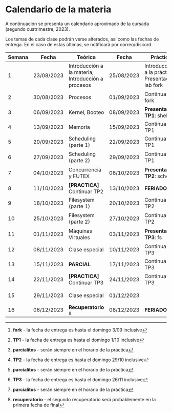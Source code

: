 # Calendario de la materia

A continuación se presenta un calendario aproximado de la cursada
(segundo cuatrimestre, 2023).

Los temas de cada clase podrán verse alterados, así como las fechas de entrega.
En el caso de estas últimas, se notificará por correo/discord.

| Semana | Fecha      | Teórica                                            | Fecha      | Práctica                                          | Eventos                                                  |
|--------|------------|----------------------------------------------------|------------|---------------------------------------------------|----------------------------------------------------------|
| 1      | 23/08/2023 | Introducción a la materia, Introducción a procesos | 25/08/2023 | Introducción a la práctica, Presentación lab fork |                                                          |
| 2      | 30/08/2023 | Procesos                                           | 01/09/2023 | Continuar lab fork                                | Entrega **fork** [^fork]                                 |
| 3      | 06/09/2023 | Kernel, Booteo                                     | 08/09/2023 | **Presentación TP1**: shell                       |                                                          |
| 4      | 13/09/2023 | Memoria                                            | 15/09/2023 | Continuar TP1                                     |                                                          |
| 5      | 20/09/2023 | Scheduling (parte 1)                               | 22/09/2023 | Continuar TP1                                     |                                                          |
| 6      | 27/09/2023 | Scheduling (parte 2)                               | 29/09/2023 | Continuar TP1                                     | Entrega **TP1** [^shell]                                 |
| 7      | 04/10/2023 | Concurrencia y FUTEX                               | 06/10/2023 | **Presentación TP2**: sched                       | **Parcialito TP1** [^parcialito]                         |
| 8      | 11/10/2023 | **[PRACTICA]** Continuar TP2                       | 13/10/2023 | **FERIADO**                                       |                                                          |
| 9      | 18/10/2023 | Filesystem (parte 1)                               | 20/10/2023 | Continuar TP2                                     |                                                          |
| 10     | 25/10/2023 | Filesystem (parte 2)                               | 27/10/2023 | Continuar TP2                                     | Entrega **TP2** [^sched]                                 |
| 11     | 01/11/2023 | Máquinas Virtuales                                 | 03/11/2023 | **Presentación TP3**: fs                          | **Parcialito TP2** [^parcialito]                         |
| 12     | 08/11/2023 | Clase especial                                     | 10/11/2023 | Continuar TP3                                     |                                                          |
| 13     | 15/11/2023 | **PARCIAL**                                        | 17/11/2023 | Continuar TP3                                     |                                                          |
| 14     | 22/11/2023 | **[PRACTICA]** Continuar TP3                       | 24/11/2023 | Continuar TP3                                     | Entrega **TP3** [^fs]                                    |
| 15     | 29/11/2023 | Clase especial                                     | 01/12/2023 |                                                   | **Parcialito TP3** [^parcialito]                         |
| 16     | 06/12/2023 | **Recuperatorio** [^recu]                          | 08/12/2023 | **FERIADO**                                       |                                                          |
 
[^fork]: **fork** - la fecha de entrega es hasta el domingo 3/09 inclusive
[^shell]: **TP1** - la fecha de entrega es hasta el domingo 1/10 inclusive
[^sched]: **TP2** - la fecha de entrega es hasta el domingo 29/10 inclusive
[^fs]: **TP3** - la fecha de entrega es hasta el domingo 26/11 inclusive
[^parcialito]: **parcialitos** - serán siempre en el horario de la práctica
[^recu]: **recuperatorio** - el segundo recuperatorio será probablemente en la primera fecha de final


